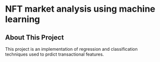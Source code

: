 # NFT market analysis using machine learning

## About This Project
This project is an implementation of regression and classification techniques used to prdict transactional features.
